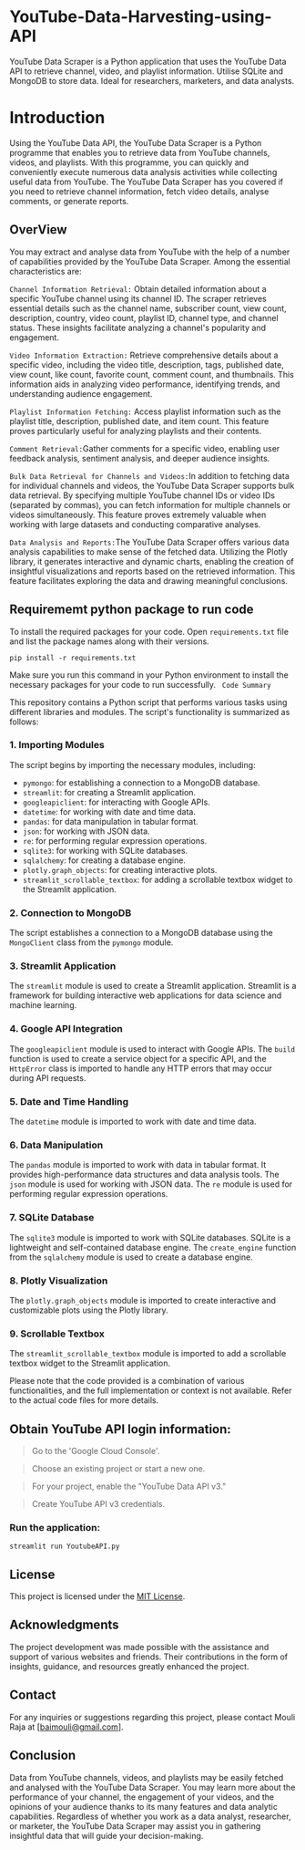 # YouTube-Data-Harvesting-using-API
YouTube Data Scraper is a Python application that uses the YouTube Data API to retrieve channel, video, and playlist information. Utilise SQLite and MongoDB to store data. Ideal for researchers, marketers, and data analysts.

# Introduction
Using the YouTube Data API, the YouTube Data Scraper is a Python programme that enables you to retrieve data from YouTube channels, videos, and playlists. With this programme, you can quickly and conveniently execute numerous data analysis activities while collecting useful data from YouTube. The YouTube Data Scraper has you covered if you need to retrieve channel information, fetch video details, analyse comments, or generate reports.

## OverView
You may extract and analyse data from YouTube with the help of a number of capabilities provided by the YouTube Data Scraper. Among the essential characteristics are: 

`Channel Information Retrieval:`
Obtain detailed information about a specific YouTube channel using its channel ID. The scraper retrieves essential details such as the channel name, subscriber count, view count, description, country, video count, playlist ID, channel type, and channel status. These insights facilitate analyzing a channel's popularity and engagement.

`Video Information Extraction:` Retrieve comprehensive details about a specific video, including the video title, description, tags, published date, view count, like count, favorite count, comment count, and thumbnails. This information aids in analyzing video performance, identifying trends, and understanding audience engagement.

`Playlist Information Fetching:` Access playlist information such as the playlist title, description, published date, and item count. This feature proves particularly useful for analyzing playlists and their contents.

`Comment Retrieval:`Gather comments for a specific video, enabling user feedback analysis, sentiment analysis, and deeper audience insights.

`Bulk Data Retrieval for Channels and Videos:`In addition to fetching data for individual channels and videos, the YouTube Data Scraper supports bulk data retrieval. By specifying multiple YouTube channel IDs or video IDs (separated by commas), you can fetch information for multiple channels or videos simultaneously. This feature proves extremely valuable when working with large datasets and conducting comparative analyses.

`Data Analysis and Reports:`The YouTube Data Scraper offers various data analysis capabilities to make sense of the fetched data. Utilizing the Plotly library, it generates interactive and dynamic charts, enabling the creation of insightful visualizations and reports based on the retrieved information. This feature facilitates exploring the data and drawing meaningful conclusions.

## Requirememt python package to run code
To install the required packages for your code. Open `requirements.txt` file and list the package names along with their versions. 
```
pip install -r requirements.txt
```
Make sure you run this command in your Python environment to install the necessary packages for your code to run successfully.
` Code Summary`

This repository contains a Python script that performs various tasks using different libraries and modules. The script's functionality is summarized as follows:

### 1. Importing Modules

The script begins by importing the necessary modules, including:
- `pymongo`: for establishing a connection to a MongoDB database.
- `streamlit`: for creating a Streamlit application.
- `googleapiclient`: for interacting with Google APIs.
- `datetime`: for working with date and time data.
- `pandas`: for data manipulation in tabular format.
- `json`: for working with JSON data.
- `re`: for performing regular expression operations.
- `sqlite3`: for working with SQLite databases.
- `sqlalchemy`: for creating a database engine.
- `plotly.graph_objects`: for creating interactive plots.
- `streamlit_scrollable_textbox`: for adding a scrollable textbox widget to the Streamlit application.

### 2. Connection to MongoDB

The script establishes a connection to a MongoDB database using the `MongoClient` class from the `pymongo` module.

### 3. Streamlit Application

The `streamlit` module is used to create a Streamlit application. Streamlit is a framework for building interactive web applications for data science and machine learning.

### 4. Google API Integration

The `googleapiclient` module is used to interact with Google APIs. The `build` function is used to create a service object for a specific API, and the `HttpError` class is imported to handle any HTTP errors that may occur during API requests.

### 5. Date and Time Handling

The `datetime` module is imported to work with date and time data.

### 6. Data Manipulation

The `pandas` module is imported to work with data in tabular format. It provides high-performance data structures and data analysis tools. The `json` module is used for working with JSON data. The `re` module is used for performing regular expression operations.

### 7. SQLite Database

The `sqlite3` module is imported to work with SQLite databases. SQLite is a lightweight and self-contained database engine. The `create_engine` function from the `sqlalchemy` module is used to create a database engine.

### 8. Plotly Visualization

The `plotly.graph_objects` module is imported to create interactive and customizable plots using the Plotly library.

### 9. Scrollable Textbox

The `streamlit_scrollable_textbox` module is imported to add a scrollable textbox widget to the Streamlit application.

Please note that the code provided is a combination of various functionalities, and the full implementation or context is not available. Refer to the actual code files for more details.



## Obtain YouTube API login information: 

> Go to the 'Google Cloud Console'. 

> Choose an existing project or start a new one. 

> For your project, enable the "YouTube Data API v3." 

> Create YouTube API v3 credentials. 

### Run the application: 
```
streamlit run YoutubeAPI.py 
```
## License
This project is licensed under the [MIT License](LICENSE).

## Acknowledgments
The project development was made possible with the assistance and support of various websites and friends. Their contributions in the form of insights, guidance, and resources greatly enhanced the project.

## Contact
For any inquiries or suggestions regarding this project, please contact Mouli Raja at [baimouli@gmail.com].


## Conclusion 

Data from YouTube channels, videos, and playlists may be easily fetched and analysed with the YouTube Data Scraper. You may learn more about the performance of your channel, the engagement of your videos, and the opinions of your audience thanks to its many features and data analytic capabilities. Regardless of whether you work as a data analyst, researcher, or marketer, the YouTube Data Scraper may assist you in gathering insightful data that will guide your decision-making. 
